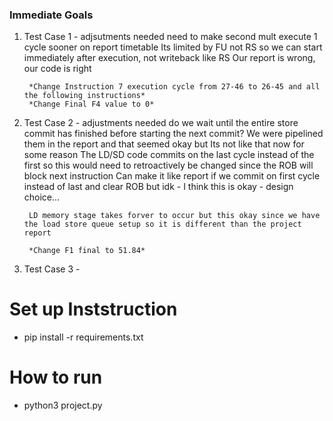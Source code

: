 ### Immediate Goals

1) Test Case 1 - adjsutments needed
        need to make second mult execute 1 cycle sooner on report timetable
        Its limited by FU not RS so we can start immediately after execution, not writeback like RS
        Our report is wrong, our code is right

        *Change Instruction 7 execution cycle from 27-46 to 26-45 and all the following instructions*
        *Change Final F4 value to 0*

2) Test Case 2 - adjustments needed
        do we wait until the entire store commit has finished before starting the next commit?
        We were pipelined them in the report and that seemed okay but Its not like that now for some reason
        The LD/SD code commits on the last cycle instead of the first so this would need to retroactively be changed since the ROB will block next instruction
        Can make it like report if we commit on first cycle instead of last and clear ROB but idk - I think this is okay - design choice...

        LD memory stage takes forver to occur but this okay since we have the load store queue setup so it is different than the project report

        *Change F1 final to 51.84*

3) Test Case 3 -



# Set up Inststruction

- pip install -r requirements.txt

# How to run

- python3 project.py
